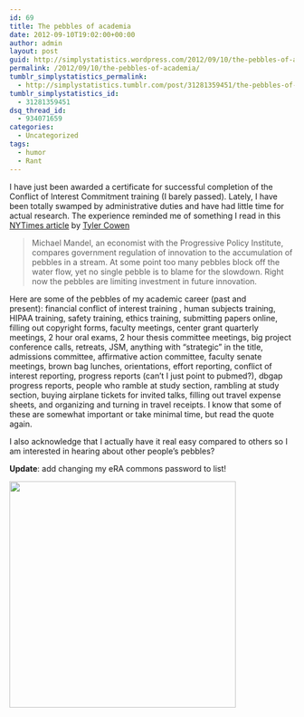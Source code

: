 ```yaml
---
id: 69
title: The pebbles of academia
date: 2012-09-10T19:02:00+00:00
author: admin
layout: post
guid: http://simplystatistics.wordpress.com/2012/09/10/the-pebbles-of-academia
permalink: /2012/09/10/the-pebbles-of-academia/
tumblr_simplystatistics_permalink:
  - http://simplystatistics.tumblr.com/post/31281359451/the-pebbles-of-academia
tumblr_simplystatistics_id:
  - 31281359451
dsq_thread_id:
  - 934071659
categories:
  - Uncategorized
tags:
  - humor
  - Rant
---
```

I have just been awarded a certificate for successful completion of the Conflict of Interest Commitment training (I barely passed). Lately, I have been totally swamped by administrative duties and have had little time for actual research. The experience reminded me of something I read in this <a href="http://www.nytimes.com/2011/05/29/business/economy/29view.html?_r=1" target="_blank">NYTimes article</a> by <span><a href="http://marginalrevolution.com/" target="_blank">Tyler Cowen</a></span>

> <span>Michael Mandel, an economist with the Progressive Policy Institute, compares government regulation of innovation to the accumulation of pebbles in a stream. At some point too many pebbles block off the water flow, yet no single pebble is to blame for the slowdown. Right now the pebbles are limiting investment in future innovation.</span>

Here are some of the pebbles of my academic career (past and present): <span>financial conflict of interest training , human subjects training, HIPAA training, safety training, ethics training, submitting papers online, filling out copyright forms, faculty meetings, center grant quarterly meetings, 2 hour oral exams, 2 hour thesis committee meetings, big project conference calls, retreats, JSM, anything with &#8220;strategic&#8221; in the title, admissions committee, </span><span>affirmative action committee, faculty senate meetings, brown bag lunches, orientations, effort reporting, conflict of interest reporting, progress reports (can&#8217;t I just point to pubmed?), dbgap progress reports, people who ramble at study section, rambling at study section, </span>buying airplane tickets for invited talks, filling out travel expense sheets, and organizing and turning in travel receipts. I know that some of these are somewhat important or take minimal time, but read the quote again.

I also acknowledge that I actually have it real easy compared to others so I am interested in hearing about other people&#8217;s pebbles? 

**Update**: add changing my eRA commons password to list!

<img src="http://rafalab.jhsph.edu/simplystats/pebles4.jpg" width="400" />
